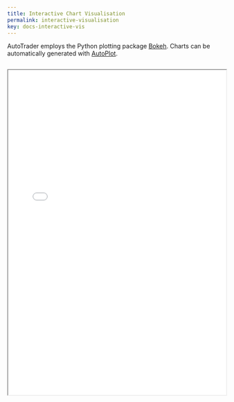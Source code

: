 ```yaml
---
title: Interactive Chart Visualisation
permalink: interactive-visualisation
key: docs-interactive-vis
---
```


AutoTrader employs the Python plotting package [Bokeh](https://bokeh.org/). Charts can be automatically generated with [AutoPlot](docs/autoplot).

<iframe data-src="candlestick.html" id="iframe" loading="lazy" style="width:100%; margin-top:1em; height:750px; overflow:hidden;" data-ga-on="wheel" data-ga-event-category="iframe" data-ga-event-action="wheel" src="candlestick.html"></iframe>


